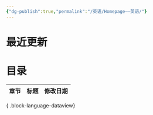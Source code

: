 ```yaml
---
{"dg-publish":true,"permalink":"/英语/Homepage——英语/"}
---
```


# 最近更新

# 目录
| 章节 | 标题 | 修改日期 |
| -- | -- | ---- |

{ .block-language-dataview}
